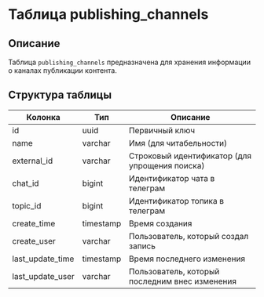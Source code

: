 # Таблица publishing_channels

## Описание
Таблица `publishing_channels` предназначена для хранения информации о каналах публикации контента.

## Структура таблицы

| Колонка | Тип | Описание |
|---------|-----|-----------|
| id | uuid | Первичный ключ |
| name | varchar | Имя (для читабельности) |
| external_id | varchar | Строковый идентификатор (для упрощения поиска) |
| chat_id | bigint | Идентификатор чата в телеграм |
| topic_id | bigint | Идентификатор топика в телеграм |
| create_time | timestamp | Время создания |
| create_user | varchar | Пользователь, который создал запись |
| last_update_time | timestamp | Время последнего изменения |
| last_update_user | varchar | Пользователь, который последним внес изменения | 